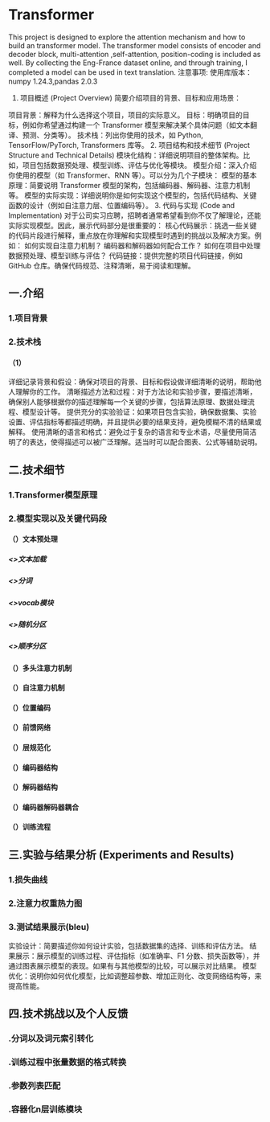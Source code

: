 # Transformer
This project is designed to explore the attention mechanism and how to build an transformer model. The transformer model consists of encoder and decoder block, multi-attention ,self-attention, position-coding is included as well. By collecting the Eng-France dataset online, and through training, I completed a model can be used in text translation.
注意事项:
使用库版本：
numpy 1.24.3,pandas 2.0.3 
1. 项目概述 (Project Overview)
简要介绍项目的背景、目标和应用场景：

项目背景：解释为什么选择这个项目，项目的实际意义。
目标：明确项目的目标，例如你希望通过构建一个 Transformer 模型来解决某个具体问题（如文本翻译、预测、分类等）。
技术栈：列出你使用的技术，如 Python, TensorFlow/PyTorch, Transformers 库等。
2. 项目结构和技术细节 (Project Structure and Technical Details)
模块化结构：详细说明项目的整体架构。比如，项目包括数据预处理、模型训练、评估与优化等模块。
模型介绍：深入介绍你使用的模型（如 Transformer、RNN 等）。可以分为几个子模块：
模型的基本原理：简要说明 Transformer 模型的架构，包括编码器、解码器、注意力机制等。
模型的实际实现：详细说明你是如何实现这个模型的，包括代码结构、关键函数的设计（例如自注意力层、位置编码等）。
3. 代码与实现 (Code and Implementation)
对于公司实习应聘，招聘者通常希望看到你不仅了解理论，还能实际实现模型。因此，展示代码部分是很重要的：
核心代码展示：挑选一些关键的代码片段进行解释，重点放在你理解和实现模型时遇到的挑战以及解决方案。例如：
如何实现自注意力机制？
编码器和解码器如何配合工作？
如何在项目中处理数据预处理、模型训练与评估？
代码链接：提供完整的项目代码链接，例如 GitHub 仓库。确保代码规范、注释清晰，易于阅读和理解。
## 一.介绍
### 1.项目背景
### 2.技术栈
#### （1）
详细记录背景和假设：确保对项目的背景、目标和假设做详细清晰的说明，帮助他人理解你的工作。
清晰描述方法和过程：对于方法论和实验步骤，要描述清晰，确保别人能够根据你的描述理解每一个关键的步骤，包括算法原理、数据处理流程、模型设计等。
提供充分的实验验证：如果项目包含实验，确保数据集、实验设置、评估指标等都描述明确，并且提供必要的结果支持，避免模糊不清的结果或解释。
使用清晰的语言和格式：避免过于复杂的语言和专业术语，尽量使用简洁明了的表达，使得描述可以被广泛理解。适当时可以配合图表、公式等辅助说明。
## 二.技术细节
### 1.Transformer模型原理
### 2.模型实现以及关键代码段
#### （）文本预处理
##### <>文本加载
##### <>分词
##### <>vocab模块
##### <>随机分区
##### <>顺序分区
#### （）多头注意力机制
#### （）自注意力机制
#### （）位置编码
#### （）前馈网络
#### （）层规范化
#### （）编码器结构
#### （）解码器结构
#### （）编码器解码器耦合
#### （）训练流程
## 三.实验与结果分析 (Experiments and Results)
### 1.损失曲线
### 2.注意力权重热力图
### 3.测试结果展示(bleu)
实验设计：简要描述你如何设计实验，包括数据集的选择、训练和评估方法。
结果展示：展示模型的训练过程、评估指标（如准确率、F1 分数、损失函数等），并通过图表展示模型的表现。如果有与其他模型的比较，可以展示对比结果。
模型优化：说明你如何优化模型，比如调整超参数、增加正则化、改变网络结构等，来提高性能。
## 四.技术挑战以及个人反馈
### .分词以及词元索引转化
### .训练过程中张量数据的格式转换
### .参数列表匹配
### .容器化n层训练模块
###
